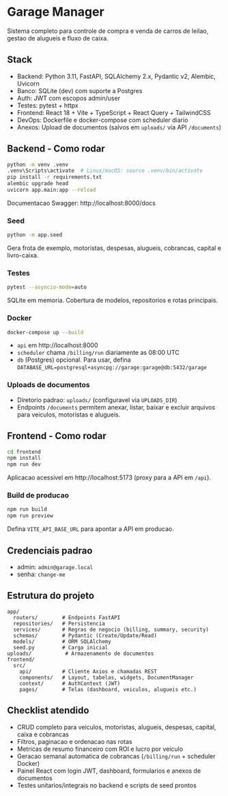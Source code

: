 ﻿# Garage Manager

Sistema completo para controle de compra e venda de carros de leilao, gestao de alugueis e fluxo de caixa.

## Stack
- Backend: Python 3.11, FastAPI, SQLAlchemy 2.x, Pydantic v2, Alembic, Uvicorn
- Banco: SQLite (dev) com suporte a Postgres
- Auth: JWT com escopos admin/user
- Testes: pytest + httpx
- Frontend: React 18 + Vite + TypeScript + React Query + TailwindCSS
- DevOps: Dockerfile e docker-compose com scheduler diario
- Anexos: Upload de documentos (salvos em `uploads/` via API `/documents`)

## Backend - Como rodar
```bash
python -m venv .venv
.venv\Scripts\activate  # Linux/macOS: source .venv/bin/activate
pip install -r requirements.txt
alembic upgrade head
uvicorn app.main:app --reload
```

Documentacao Swagger: http://localhost:8000/docs

### Seed
```bash
python -m app.seed
```
Gera frota de exemplo, motoristas, despesas, alugueis, cobrancas, capital e livro-caixa.

### Testes
```bash
pytest --asyncio-mode=auto
```
SQLite em memoria. Cobertura de modelos, repositorios e rotas principais.

### Docker
```bash
docker-compose up --build
```
- `api` em http://localhost:8000
- `scheduler` chama `/billing/run` diariamente as 08:00 UTC
- `db` (Postgres) opcional. Para usar, defina `DATABASE_URL=postgresql+asyncpg://garage:garage@db:5432/garage`

### Uploads de documentos
- Diretorio padrao: `uploads/` (configuravel via `UPLOADS_DIR`)
- Endpoints `/documents` permitem anexar, listar, baixar e excluir arquivos para veiculos, motoristas e alugueis.

## Frontend - Como rodar
```bash
cd frontend
npm install
npm run dev
```
Aplicacao acessivel em http://localhost:5173 (proxy para a API em `/api`).

### Build de producao
```bash
npm run build
npm run preview
```
Defina `VITE_API_BASE_URL` para apontar a API em producao.

## Credenciais padrao
- admin: `admin@garage.local`
- senha: `change-me`

## Estrutura do projeto
```
app/
  routers/        # Endpoints FastAPI
  repositories/   # Persistencia
  services/       # Regras de negocio (billing, summary, security)
  schemas/        # Pydantic (Create/Update/Read)
  models/         # ORM SQLAlchemy
  seed.py         # Carga inicial
uploads/           # Armazenamento de documentos
frontend/
  src/
    api/          # Cliente Axios e chamadas REST
    components/   # Layout, tabelas, widgets, DocumentManager
    context/      # AuthContext (JWT)
    pages/        # Telas (dashboard, veiculos, alugueis etc.)
```

## Checklist atendido
- CRUD completo para veiculos, motoristas, alugueis, despesas, capital, caixa e cobrancas
- Filtros, paginacao e ordenacao nas rotas
- Metricas de resumo financeiro com ROI e lucro por veiculo
- Geracao semanal automatica de cobrancas (`/billing/run` + scheduler Docker)
- Painel React com login JWT, dashboard, formularios e anexos de documentos
- Testes unitarios/integrais no backend e scripts de seed prontos
